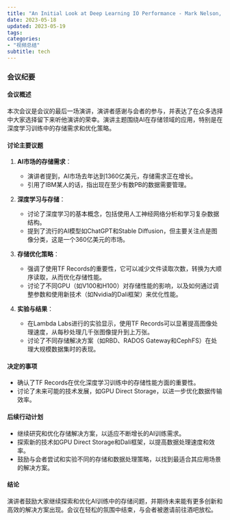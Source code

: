 ```yaml
---
title: "An Initial Look at Deep Learning IO Performance - Mark Nelson, Clyso GmbH"
date: 2023-05-18
updated: 2023-05-19
tags:
categories:
- "视频总结"
subtitle: tech
---
```



### 会议纪要

#### 会议概述
本次会议是会议的最后一场演讲，演讲者感谢与会者的参与，并表达了在众多选择中大家选择留下来听他演讲的荣幸。演讲主题围绕AI在存储领域的应用，特别是在深度学习训练中的存储需求和优化策略。

#### 讨论主要议题
1. **AI市场的存储需求**：
   - 演讲者提到，AI市场去年达到1360亿美元，存储需求正在增长。
   - 引用了IBM某人的话，指出现在至少有数PB的数据需要管理。

2. **深度学习与存储**：
   - 讨论了深度学习的基本概念，包括使用人工神经网络分析和学习复杂数据结构。
   - 提到了流行的AI模型如ChatGPT和Stable Diffusion，但主要关注点是图像分类，这是一个360亿美元的市场。

3. **存储优化策略**：
   - 强调了使用TF Records的重要性，它可以减少文件读取次数，转换为大顺序读取，从而优化存储性能。
   - 讨论了不同GPU（如V100和H100）对存储性能的影响，以及如何通过调整参数和使用新技术（如Nvidia的Dali框架）来优化性能。

4. **实验与结果**：
   - 在Lambda Labs进行的实验显示，使用TF Records可以显著提高图像处理速度，从每秒处理几千张图像提升到上万张。
   - 讨论了不同存储解决方案（如RBD、RADOS Gateway和CephFS）在处理大规模数据集时的表现。

#### 决定的事项
- 确认了TF Records在优化深度学习训练中的存储性能方面的重要性。
- 讨论了未来可能的技术发展，如GPU Direct Storage，以进一步优化数据传输效率。

#### 后续行动计划
- 继续研究和优化存储解决方案，以适应不断增长的AI训练需求。
- 探索新的技术如GPU Direct Storage和Dali框架，以提高数据处理速度和效率。
- 鼓励与会者尝试和实验不同的存储和数据处理策略，以找到最适合其应用场景的解决方案。

#### 结论
演讲者鼓励大家继续探索和优化AI训练中的存储问题，并期待未来能有更多创新和高效的解决方案出现。会议在轻松的氛围中结束，与会者被邀请前往酒吧放松。